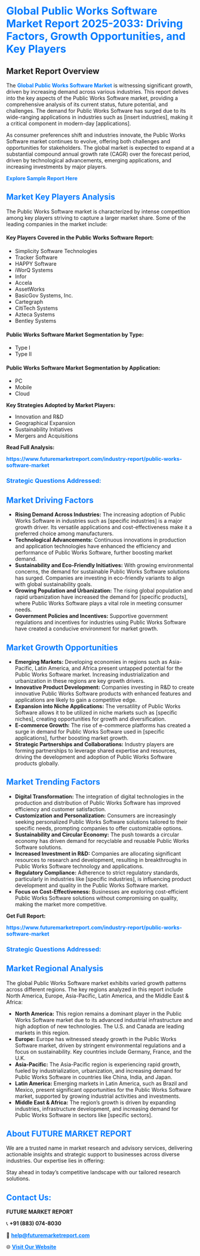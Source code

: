 <h1 style="color: #007BFF;">Global Public Works Software Market Report 2025-2033: Driving Factors, Growth Opportunities, and Key Players</h1>

<section id="overview">
<h2>Market Report Overview</h2>
<p>The <a href="https://www.futuremarketreport.com/industry-report/public-works-software-market" style="color: #007BFF; text-decoration: none;"><strong>Global Public Works Software Market</strong></a> is witnessing significant growth, driven by increasing demand across various industries. This report delves into the key aspects of the Public Works Software market, providing a comprehensive analysis of its current status, future potential, and challenges. The demand for Public Works Software has surged due to its wide-ranging applications in industries such as [insert industries], making it a critical component in modern-day [applications].</p>
<p>As consumer preferences shift and industries innovate, the Public Works Software market continues to evolve, offering both challenges and opportunities for stakeholders. The global market is expected to expand at a substantial compound annual growth rate (CAGR) over the forecast period, driven by technological advancements, emerging applications, and increasing investments by major players.</p>
</section>

<section id="overview">
<p><a href="https://www.futuremarketreport.com/request-sample/reportId=104879" style="color: #007BFF; text-decoration: none;"><strong>Explore Sample Report Here</strong></a></p>
</section>

<section id="key-players">
<h2 style="color: #007BFF;">Market Key Players Analysis</h2>
<p>The Public Works Software market is characterized by intense competition among key players striving to capture a larger market share. Some of the leading companies in the market include:</p>
<h4>Key Players Covered in the Public Works Software Report:</h4>
<ul><li>Simplicity Software Technologies</li><li>Tracker Software</li><li>HAPPY Software</li><li>iWorQ Systems</li><li>Infor</li><li>Accela</li><li>AssetWorks</li><li>BasicGov Systems, Inc.</li><li>Cartegraph</li><li>CitiTech Systems</li><li>Azteca Systems</li><li>Bentley Systems</li></ul>
<h4>Public Works Software Market Segmentation by Type:</h4>
<ul><li>Type I</li><li>Type II</li></ul>

<h4>Public Works Software Market Segmentation by Application:</h4>
<ul><li>PC</li><li>Mobile</li><li>Cloud</li></ul>
<p><strong>Key Strategies Adopted by Market Players:</strong></p>
<ul>
<li>Innovation and R&D</li>
<li>Geographical Expansion</li>
<li>Sustainability Initiatives</li>
<li>Mergers and Acquisitions</li>
</ul>
</section>

<section>
<p><strong>Read Full Analysis: </strong></p><a href="https://www.futuremarketreport.com/industry-report/public-works-software-market" style="color: #007BFF; text-decoration: none;"><strong>https://www.futuremarketreport.com/industry-report/public-works-software-market</strong></a>
<h3 style="color: #007BFF;">Strategic Questions Addressed:</h3>
</section>

<section id="driving-factors">
<h2 style="color: #007BFF;">Market Driving Factors</h2>
<ul>
<li><strong>Rising Demand Across Industries:</strong> The increasing adoption of Public Works Software in industries such as [specific industries] is a major growth driver. Its versatile applications and cost-effectiveness make it a preferred choice among manufacturers.</li>
<li><strong>Technological Advancements:</strong> Continuous innovations in production and application technologies have enhanced the efficiency and performance of Public Works Software, further boosting market demand.</li>
<li><strong>Sustainability and Eco-Friendly Initiatives:</strong> With growing environmental concerns, the demand for sustainable Public Works Software solutions has surged. Companies are investing in eco-friendly variants to align with global sustainability goals.</li>
<li><strong>Growing Population and Urbanization:</strong> The rising global population and rapid urbanization have increased the demand for [specific products], where Public Works Software plays a vital role in meeting consumer needs.</li>
<li><strong>Government Policies and Incentives:</strong> Supportive government regulations and incentives for industries using Public Works Software have created a conducive environment for market growth.</li>
</ul>
</section>

<section id="growth-opportunities">
<h2 style="color: #007BFF;">Market Growth Opportunities</h2>
<ul>
<li><strong>Emerging Markets:</strong> Developing economies in regions such as Asia-Pacific, Latin America, and Africa present untapped potential for the Public Works Software market. Increasing industrialization and urbanization in these regions are key growth drivers.</li>
<li><strong>Innovative Product Development:</strong> Companies investing in R&D to create innovative Public Works Software products with enhanced features and applications are likely to gain a competitive edge.</li>
<li><strong>Expansion into Niche Applications:</strong> The versatility of Public Works Software allows it to be utilized in niche markets such as [specific niches], creating opportunities for growth and diversification.</li>
<li><strong>E-commerce Growth:</strong> The rise of e-commerce platforms has created a surge in demand for Public Works Software used in [specific applications], further boosting market growth.</li>
<li><strong>Strategic Partnerships and Collaborations:</strong> Industry players are forming partnerships to leverage shared expertise and resources, driving the development and adoption of Public Works Software products globally.</li>
</ul>
</section>

<section id="trending-factors">
<h2 style="color: #007BFF;">Market Trending Factors</h2>
<ul>
<li><strong>Digital Transformation:</strong> The integration of digital technologies in the production and distribution of Public Works Software has improved efficiency and customer satisfaction.</li>
<li><strong>Customization and Personalization:</strong> Consumers are increasingly seeking personalized Public Works Software solutions tailored to their specific needs, prompting companies to offer customizable options.</li>
<li><strong>Sustainability and Circular Economy:</strong> The push towards a circular economy has driven demand for recyclable and reusable Public Works Software solutions.</li>
<li><strong>Increased Investment in R&D:</strong> Companies are allocating significant resources to research and development, resulting in breakthroughs in Public Works Software technology and applications.</li>
<li><strong>Regulatory Compliance:</strong> Adherence to strict regulatory standards, particularly in industries like [specific industries], is influencing product development and quality in the Public Works Software market.</li>
<li><strong>Focus on Cost-Effectiveness:</strong> Businesses are exploring cost-efficient Public Works Software solutions without compromising on quality, making the market more competitive.</li>
</ul>
</section>

<section>
<p><strong>Get Full Report: </strong></p><a href="https://www.futuremarketreport.com/industry-report/public-works-software-market" style="color: #007BFF; text-decoration: none;"><strong>https://www.futuremarketreport.com/industry-report/public-works-software-market</strong></a>
<h3 style="color: #007BFF;">Strategic Questions Addressed:</h3>
</section>


<section id="regional-analysis">
<h2 style="color: #007BFF;">Market Regional Analysis</h2>
<p>The global Public Works Software market exhibits varied growth patterns across different regions. The key regions analyzed in this report include North America, Europe, Asia-Pacific, Latin America, and the Middle East & Africa:</p>
<ul>
<li><strong>North America:</strong> This region remains a dominant player in the Public Works Software market due to its advanced industrial infrastructure and high adoption of new technologies. The U.S. and Canada are leading markets in this region.</li>
<li><strong>Europe:</strong> Europe has witnessed steady growth in the Public Works Software market, driven by stringent environmental regulations and a focus on sustainability. Key countries include Germany, France, and the U.K.</li>
<li><strong>Asia-Pacific:</strong> The Asia-Pacific region is experiencing rapid growth, fueled by industrialization, urbanization, and increasing demand for Public Works Software in countries like China, India, and Japan.</li>
<li><strong>Latin America:</strong> Emerging markets in Latin America, such as Brazil and Mexico, present significant opportunities for the Public Works Software market, supported by growing industrial activities and investments.</li>
<li><strong>Middle East & Africa:</strong> The region’s growth is driven by expanding industries, infrastructure development, and increasing demand for Public Works Software in sectors like [specific sectors].</li>
</ul>
</section>

<footer>
<h2 style="color: #007BFF;">About FUTURE MARKET REPORT</h2>
<p>We are a trusted name in market research and advisory services, delivering actionable insights and strategic support to businesses across diverse industries. Our expertise lies in offering:</p>

<p>Stay ahead in today’s competitive landscape with our tailored research solutions.</p>

<h2 style="color: #007BFF;">Contact Us:</h2>
<p><strong>FUTURE MARKET REPORT</strong></p>
<p>📞 <strong>+91 (883) 074-8030</strong></p>
<p>📧 <strong><a href="mailto:help@futuremarketreport.com" style="color: #007BFF;">help@futuremarketreport.com</a></strong></p>
<p>🌐 <strong><a href="https://www.futuremarketreport.com/" style="color: #007BFF;">Visit Our Website</a></strong></p>
</footer>